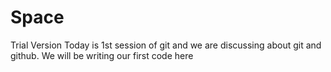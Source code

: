 # Space
Trial Version
Today is 1st session of git and we are discussing about git and github.
We will be writing our first code here
